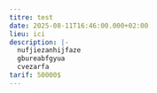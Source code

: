 ```yaml
---
titre: test
date: 2025-08-11T16:46:00.000+02:00
lieu: ici
description: |-
  nufjiezanhijfaze
  gbureabfgyua
  cvezarfa
tarif: 50000$
---
```


